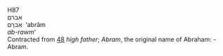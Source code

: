 <body>
  <p>H87<br>  אברם  <br> אַברָם  ‎  ‘abrâm  <br><i>ab-rawm‘ </i><br>Contracted from <a href="h0048.htm">48</a>  <i>high</i> <i>father</i>; <i>Abram</i>, the original name of Abraham: - Abram.<br></p>
 </body>